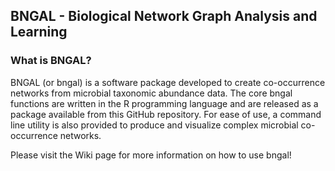 ## BNGAL - Biological Network Graph Analysis and Learning
### What is BNGAL?

BNGAL (or bngal) is a software package developed to create co-occurrence networks from microbial taxonomic abundance data. The core bngal functions are written in the R programming language and are released as a package available from this GitHub repository. For ease of use, a command line utility is also provided to produce and visualize complex microbial co-occurrence networks.

Please visit the Wiki page for more information on how to use bngal!


